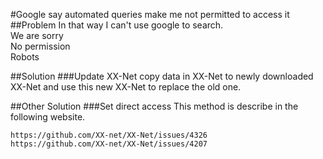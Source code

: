 #Google say automated queries make me not permitted to access it
##Problem
In that way I can't use google to search.  
We are sorry  
No permission  
Robots  

##Solution
###Update XX-Net
copy data in XX-Net to newly downloaded XX-Net and use this new XX-Net to replace the old one.

##Other Solution
###Set direct access 
This method is describe in the following website.
```
https://github.com/XX-net/XX-Net/issues/4326
https://github.com/XX-net/XX-Net/issues/4207
```